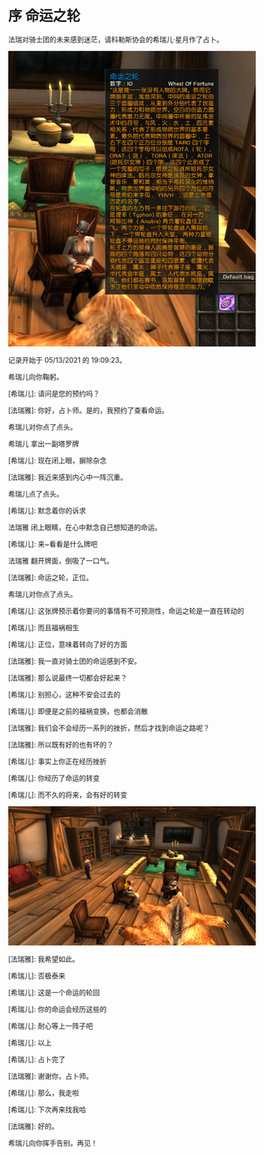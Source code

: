 # 序 命运之轮

法瑞对骑士团的未来感到迷茫，请科勒斯协会的希瑞儿·星月作了占卜。

![命运之轮](../../.gitbook/assets/命运之轮.jpg)

记录开始于 05/13/2021 的 19:09:23。

希瑞儿向你鞠躬。

\[希瑞儿]: 请问是您的预约吗？

\[法瑞雅]: 你好，占卜师。是的，我预约了查看命运。

希瑞儿对你点了点头。

希瑞儿 拿出一副塔罗牌

\[希瑞儿]: 现在闭上眼，摒除杂念

\[法瑞雅]: 我近来感到内心中一阵沉重。

希瑞儿点了点头。

\[希瑞儿]: 默念着你的诉求

法瑞雅 闭上眼睛，在心中默念自己想知道的命运。

\[希瑞儿]: 来\~看看是什么牌吧

法瑞雅 翻开牌面，倒吸了一口气。



\[法瑞雅]: 命运之轮，正位。

希瑞儿对你点了点头。

\[希瑞儿]: 这张牌预示着你要问的事情有不可预测性，命运之轮是一直在转动的

\[希瑞儿]: 而且福祸相生

\[希瑞儿]: 正位，意味着转向了好的方面

\[法瑞雅]: 我一直对骑士团的命运感到不安。

\[法瑞雅]: 那么说最终一切都会好起来？

\[希瑞儿]: 别担心，这种不安会过去的

\[希瑞儿]: 即便是之前的福祸变换，也都会消散

\[法瑞雅]: 我们会不会经历一系列的挫折，然后才找到命运之路呢？

\[法瑞雅]: 所以既有好的也有坏的？

\[希瑞儿]: 事实上你正在经历挫折

\[希瑞儿]: 你经历了命运的转变

\[希瑞儿]: 而不久的将来，会有好的转变

![塔罗占卜](../../.gitbook/assets/塔罗占卜.jpg)

\[法瑞雅]: 我希望如此。

\[希瑞儿]: 否极泰来

\[希瑞儿]: 这是一个命运的轮回

\[希瑞儿]: 你的命运会经历这些的

\[希瑞儿]: 耐心等上一阵子吧

\[希瑞儿]: 以上

\[希瑞儿]: 占卜完了

\[法瑞雅]: 谢谢你，占卜师。

\[希瑞儿]: 那么，我走啦

\[希瑞儿]: 下次再来找我哈

\[法瑞雅]: 好的。

希瑞儿向你挥手告别。再见！
